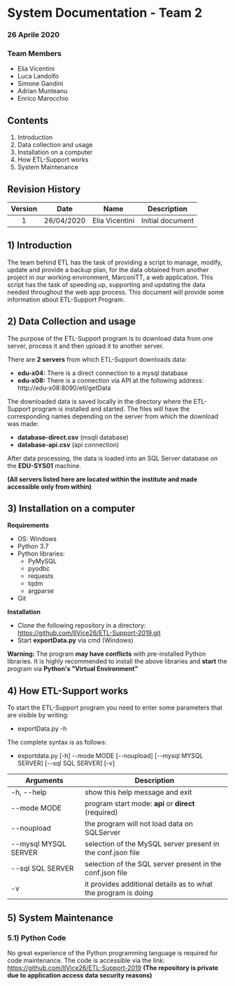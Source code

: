 # System Documentation - Team 2
### 26 Aprile 2020

### Team Members

- Elia Vicentini
- Luca Landolfo
- Simone Gandini
- Adrian Munteanu
- Enrico Marocchio

## Contents

1) Introduction
2) Data collection and usage
3) Installation on a computer
4) How ETL-Support works
5) System Maintenance

## Revision History

| Version | Date | Name | Description |
|:---:|:---:|:---:|:---:|
| 1 | 26/04/2020 | Elia Vicentini | Initial document |

## 1)    Introduction

The team behind ETL has the task of providing a script to  manage, modify, update and provide a backup plan, for the data obtained from another project in our working environment, MarconiTT, a web application. This script has the task of speeding up, supporting and updating the data needed throughout the web app process. This document will provide some information about ETL-Support Program.

## 2)    Data Collection and usage

The purpose of the ETL-Support program is to download data from one server, process it and then upload it to another server.

There are **2 servers** from which ETL-Support downloads data:
- **edu-x04:** There is a direct connection to a mysql database
- **edu-x08:** There is a connection via API at the following address: http://edu-x08:8090/etl/getData

The downloaded data is saved locally in the directory where the ETL-Support program is installed and started. The files will have the corresponding names depending on the server from which the download was made:
- **database-direct.csv** (msqli database)
- **database-api.csv** (api connection)

After data processing, the data is loaded into an SQL Server database on the **EDU-SYS01** machine.

**(All servers listed here are located within the institute and made accessible only from within)**

## 3) Installation on a computer

**Requirements**

- OS: Windows
- Python 3.7
- Python libraries:
    - PyMySQL
    - pyodbc
    - requests
    - tqdm
    - argparse
- Git

**Installation**

- Clone the following repository in a directory: https://github.com/IlVice26/ETL-Support-2019.git
- Start **exportData.py** via cmd (Windows)

**Warning:** The program **may have conflicts** with pre-installed Python libraries. It is highly recommended to install the above libraries and **start** the program via **Python's "Virtual Environment"**

## 4) How ETL-Support works

To start the ETL-Support program you need to enter some parameters that are visible by writing:
- exportData.py -h

The complete syntax is as follows:
- exportdata.py [-h] --mode MODE [--noupload] [--mysql MYSQL SERVER] [--sql SQL SERVER] [-v]


| Arguments    | Description                                                     |
|-----------------------|-----------------------------------------------------------------|
| -h, --help            | show this help message and exit                                 |
| --mode MODE           | program start mode: **api** or **direct** (required)            |
| --noupload            | the program will not load data on SQLServer                     |
| --mysql MYSQL SERVER  | selection of the MySQL server present in the conf.json file     | 
| --sql SQL SERVER      | selection of the SQL server present in the conf.json file       |
| -v                    | it provides additional details as to what the program is doing  |

## 5) System Maintenance

### 5.1) Python Code
No great experience of the Python programming language is required for code maintenance.
The code is accessible via the link: https://github.com/IlVice26/ETL-Support-2019
**(The repository is private due to application access data security reasons)**






